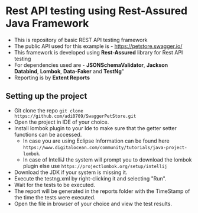 # Rest API testing using Rest-Assured Java Framework

- This is repository of basic REST API testing framework
- The public API used for this example is - https://petstore.swagger.io/
- This framework is developed using **Rest-Assured** library for Rest API testing
- For dependencies used are - **JSONSchemaValidator**, **Jackson Databind**, **Lombok**, **Data-Faker** and **TestNg**"
- Reporting is by **Extent Reports**

## Setting up the project
- Git clone the repo `git clone https://github.com/adi0709/SwaggerPetStore.git`
- Open the project in IDE of your choice.
- Install lombok plugin to your Ide to make sure that the getter setter functions can be accessed.
   - In case you are using Eclipse Information can be found here `https://www.digitalocean.com/community/tutorials/java-project-lombok`. 
   - In case of IntelliJ the system will prompt you to download the lombok plugin else use `https://projectlombok.org/setup/intellij`
- Download the JDK if your system is missing it. 
- Execute the testng.xml by right-clicking it and selecting "Run". 
- Wait for the tests to be executed. 
- The report will be generated in the reports folder with the TimeStamp of the time the tests were executed. 
- Open the file in browser of your choice and view the test results.

